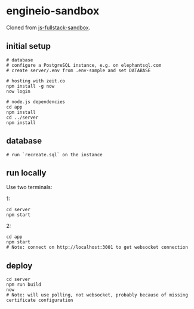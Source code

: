# engineio-sandbox

Cloned from [js-fullstack-sandbox](https://github.com/larsthorup/js-fullstack-sandbox).


## initial setup

    # database
    # configure a PostgreSQL instance, e.g. on elephantsql.com
    # create server/.env from .env-sample and set DATABASE 

    # hosting with zeit.co
    npm install -g now
    now login

    # node.js dependencies
    cd app
    npm install
    cd ../server
    npm install


## database

    # run `recreate.sql` on the instance

## run locally

Use two terminals:

1:

    cd server
    npm start

2:

    cd app
    npm start
    # Note: connect on http://localhost:3001 to get websocket connection


## deploy

    cd server
    npm run build
    now
    # Note: will use polling, not websocket, probably because of missing certificate configuration